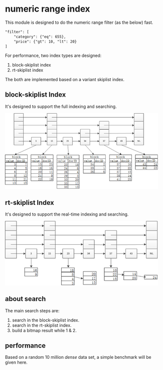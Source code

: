 # numeric range index #
This module is designed to do the numeric range filter (as the below) fast.

    "filter": [
        "category": {"eq": 655},
        "price": {"gt": 10, "lt": 20}
    ]

For performance, two index types are designed:

1. block-skiplist index
2. rt-skiplist index

The both are implemented based on a variant skiplist index.

## block-skiplist Index ##
It's designed to support the full indexing and searching.

![Block-Skiplist Index](docs/img/gamma/block-skiplist_index.png)

## rt-skiplist Index ##
It's designed to support the real-time indexing and searching.

![rt-Skiplist Index](docs/img/gamma/rt-skiplist_index.png)

## about search ##
The main search steps are:

1. search in the block-skiplist index.
2. search in the rt-skiplist index.
3. build a bitmap result while 1 & 2.

## performance ##
Based on a random 10 million *dense* data set, a simple benchmark will be given here.
